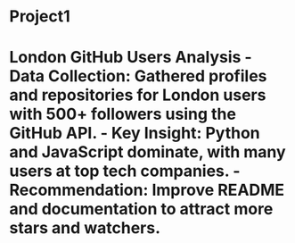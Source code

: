 # Project1
# London GitHub Users Analysis  - **Data Collection**: Gathered profiles and repositories for London users with 500+ followers using the GitHub API. - **Key Insight**: Python and JavaScript dominate, with many users at top tech companies. - **Recommendation**: Improve README and documentation to attract more stars and watchers.
